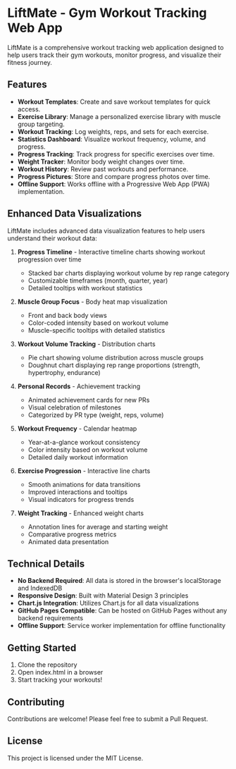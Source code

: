 # LiftMate - Gym Workout Tracking Web App

LiftMate is a comprehensive workout tracking web application designed to help users track their gym workouts, monitor progress, and visualize their fitness journey.

## Features

- **Workout Templates**: Create and save workout templates for quick access.
- **Exercise Library**: Manage a personalized exercise library with muscle group targeting.
- **Workout Tracking**: Log weights, reps, and sets for each exercise.
- **Statistics Dashboard**: Visualize workout frequency, volume, and progress.
- **Progress Tracking**: Track progress for specific exercises over time.
- **Weight Tracker**: Monitor body weight changes over time.
- **Workout History**: Review past workouts and performance.
- **Progress Pictures**: Store and compare progress photos over time.
- **Offline Support**: Works offline with a Progressive Web App (PWA) implementation.

## Enhanced Data Visualizations

LiftMate includes advanced data visualization features to help users understand their workout data:

1. **Progress Timeline** - Interactive timeline charts showing workout progression over time
   - Stacked bar charts displaying workout volume by rep range category
   - Customizable timeframes (month, quarter, year)
   - Detailed tooltips with workout statistics

2. **Muscle Group Focus** - Body heat map visualization
   - Front and back body views
   - Color-coded intensity based on workout volume
   - Muscle-specific tooltips with detailed statistics

3. **Workout Volume Tracking** - Distribution charts
   - Pie chart showing volume distribution across muscle groups
   - Doughnut chart displaying rep range proportions (strength, hypertrophy, endurance)

4. **Personal Records** - Achievement tracking
   - Animated achievement cards for new PRs
   - Visual celebration of milestones
   - Categorized by PR type (weight, reps, volume)

5. **Workout Frequency** - Calendar heatmap
   - Year-at-a-glance workout consistency
   - Color intensity based on workout volume
   - Detailed daily workout information

6. **Exercise Progression** - Interactive line charts
   - Smooth animations for data transitions
   - Improved interactions and tooltips
   - Visual indicators for progress trends

7. **Weight Tracking** - Enhanced weight charts
   - Annotation lines for average and starting weight
   - Comparative progress metrics
   - Animated data presentation

## Technical Details

- **No Backend Required**: All data is stored in the browser's localStorage and IndexedDB
- **Responsive Design**: Built with Material Design 3 principles
- **Chart.js Integration**: Utilizes Chart.js for all data visualizations
- **GitHub Pages Compatible**: Can be hosted on GitHub Pages without any backend requirements
- **Offline Support**: Service worker implementation for offline functionality

## Getting Started

1. Clone the repository
2. Open index.html in a browser
3. Start tracking your workouts!

## Contributing

Contributions are welcome! Please feel free to submit a Pull Request.

## License

This project is licensed under the MIT License.